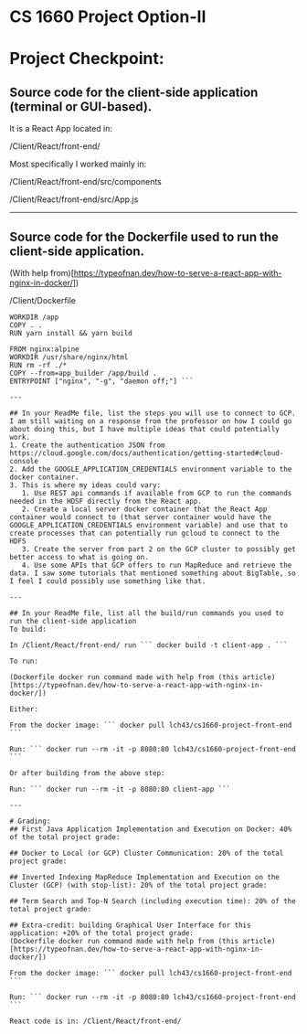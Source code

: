 # CS 1660 Project Option-II

# Project Checkpoint:
## Source code for the client-side application (terminal or GUI-based).
It is a React App located in:

/Client/React/front-end/

Most specifically I worked mainly in:

/Client/React/front-end/src/components

/Client/React/front-end/src/App.js

---

## Source code for the Dockerfile used to run the client-side application.
(With help from)[https://typeofnan.dev/how-to-serve-a-react-app-with-nginx-in-docker/])

/Client/Dockerfile

``` FROM node:10 AS app_builder
WORKDIR /app
COPY . .
RUN yarn install && yarn build

FROM nginx:alpine
WORKDIR /usr/share/nginx/html
RUN rm -rf ./*
COPY --from=app_builder /app/build .
ENTRYPOINT ["nginx", "-g", "daemon off;"] ```

---

## In your ReadMe file, list the steps you will use to connect to GCP.
I am still waiting on a response from the professor on how I could go about doing this, but I have multiple ideas that could potentially work.
1. Create the authentication JSON from https://cloud.google.com/docs/authentication/getting-started#cloud-console
2. Add the GOOGLE_APPLICATION_CREDENTIALS environment variable to the docker container.
3. This is where my ideas could vary:
   1. Use REST api commands if available from GCP to run the commands needed in the HDSF directly from the React app.
   2. Create a local server docker container that the React App container would connect to (that server container would have the GOOGLE_APPLICATION_CREDENTIALS environment variable) and use that to create processes that can potentially run gcloud to connect to the HDFS
   3. Create the server from part 2 on the GCP cluster to possibly get better access to what is going on.
   4. Use some APIs that GCP offers to run MapReduce and retrieve the data. I saw some tutorials that mentioned something about BigTable, so I feel I could possibly use something like that.

---

## In your ReadMe file, list all the build/run commands you used to run the client-side application
To build:

In /Client/React/front-end/ run ``` docker build -t client-app . ```

To run:

(Dockerfile docker run command made with help from (this article)[https://typeofnan.dev/how-to-serve-a-react-app-with-nginx-in-docker/])

Either:

From the docker image: ``` docker pull lch43/cs1660-project-front-end ```

Run: ``` docker run --rm -it -p 8080:80 lch43/cs1660-project-front-end ```

Or after building from the above step:

Run: ``` docker run --rm -it -p 8080:80 client-app ```

---

# Grading:
## First Java Application Implementation and Execution on Docker: 40% of the total project grade:

## Docker to Local (or GCP) Cluster Communication: 20% of the total project grade:

## Inverted Indexing MapReduce Implementation and Execution on the Cluster (GCP) (with stop-list): 20% of the total project grade:

## Term Search and Top-N Search (including execution time): 20% of the total project grade:

## Extra-credit: building Graphical User Interface for this application: +20% of the total project grade:
(Dockerfile docker run command made with help from (this article)[https://typeofnan.dev/how-to-serve-a-react-app-with-nginx-in-docker/])

From the docker image: ``` docker pull lch43/cs1660-project-front-end ```

Run: ``` docker run --rm -it -p 8080:80 lch43/cs1660-project-front-end ```

React code is in: /Client/React/front-end/